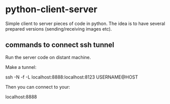 # python-client-server
Simple client to server pieces of code in python. The idea is to have several prepared versions (sending/receiving images etc).

## commands to connect ssh tunnel

Run the server code on distant machine.

Make a tunnel:

ssh -N -f -L localhost:8888:localhost:8123 USERNAME@HOST

Then you can connect to your:

localhost:8888